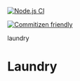 [![Node.js CI](https://github.com/OurActivities/laundry/actions/workflows/publish.yml/badge.svg)](https://github.com/OurActivities/laundry/actions/workflows/publish.yml)

[![Commitizen friendly](https://img.shields.io/badge/commitizen-friendly-brightgreen.svg)](http://commitizen.github.io/cz-cli/)

laundry
# Laundry
